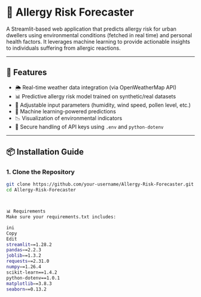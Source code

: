 # 🌿 Allergy Risk Forecaster

A Streamlit-based web application that predicts allergy risk for urban dwellers using environmental conditions (fetched in real time) and personal health factors. It leverages machine learning to provide actionable insights to individuals suffering from allergic reactions.

---

## 🚀 Features

- 🌦 Real-time weather data integration (via OpenWeatherMap API)
- 📊 Predictive allergy risk model trained on synthetic/real datasets
- 🔧 Adjustable input parameters (humidity, wind speed, pollen level, etc.)
- 🧠 Machine learning-powered predictions
- 📉 Visualization of environmental indicators
- 🔐 Secure handling of API keys using `.env` and `python-dotenv`

---

## 📦 Installation Guide

### 1. Clone the Repository

```bash
git clone https://github.com/your-username/Allergy-Risk-Forecaster.git
cd Allergy-Risk-Forecaster



📊 Requirements
Make sure your requirements.txt includes:

ini
Copy
Edit
streamlit==1.28.2
pandas==2.2.3
joblib==1.3.2
requests==2.31.0
numpy==1.26.4
scikit-learn==1.4.2
python-dotenv==1.0.1
matplotlib==3.8.3
seaborn==0.13.2
